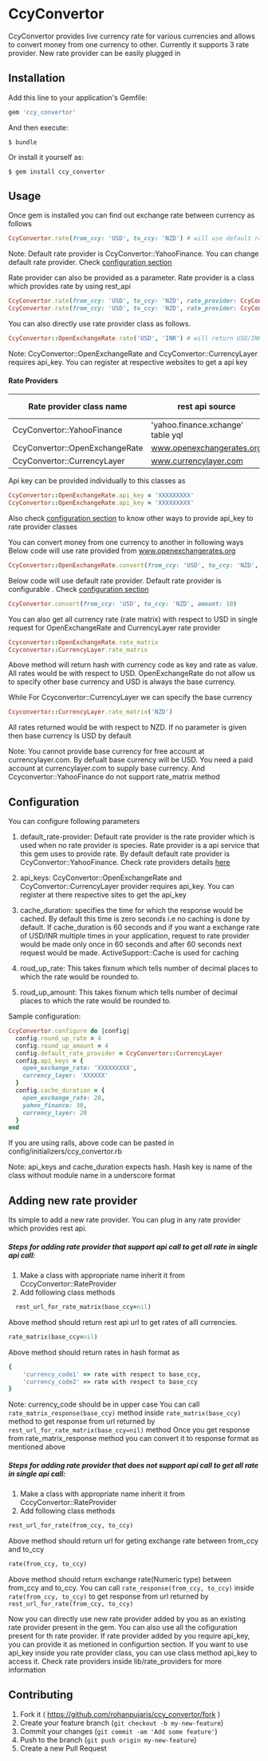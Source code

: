 # CcyConvertor

CcyConvertor provides live currency rate for various currencies and allows to convert money from one currency to other. Currently it supports 3 rate provider. New rate provider can be easily plugged in

## Installation

Add this line to your application's Gemfile:

```ruby
gem 'ccy_convertor'
```

And then execute:

    $ bundle

Or install it yourself as:

    $ gem install ccy_convertor

## Usage

Once gem is installed you can find out exchange rate between currency as follows
```ruby
CcyConvertor.rate(from_ccy: 'USD', to_ccy: 'NZD') # will use default rate provider to get rate
```
Note:  Default rate provider is CcyConvertor::YahooFinance. You can change default rate provider. Check [configuration section](#configuration)

Rate provider can also be provided as a parameter. Rate provider is a class which provides rate by using rest_api
```ruby
CcyConvertor.rate(from_ccy: 'USD', to_ccy: 'NZD', rate_provider: CcyConvertor::OpenExchangeRate)
CcyConvertor.rate(from_ccy: 'USD', to_ccy: 'NZD', rate_provider: CcyConvertor::CurrencyLayer)
```
You can also directly use rate provider class as follows.
```ruby
CcyConvertor::OpenExchangeRate.rate('USD', 'INR') # will return USD/INR rate
```
Note: CcyConvertor::OpenExchangeRate and CcyConvertor::CurrencyLayer requires api_key. You can register at respective websites to get a api key

#### Rate Providers
| Rate provider class name  | rest api source  | Api key required   |
|---|---|---|
|  CcyConvertor::YahooFinance | 'yahoo.finance.xchange' table yql  | no  |
| CcyConvertor::OpenExchangeRate  | www.openexchangerates.org  | yes  |
| CcyConvertor::CurrencyLayer  | www.currencylayer.com  | yes  |

Api key can be provided individually to this classes as

```ruby
CcyConvertor::OpenExchangeRate.api_key = 'XXXXXXXXX'
CcyConvertor::OpenExchangeRate.api_key = 'XXXXXXXXX'
```

Also check [configuration section](#configuration) to know other ways to provide api_key to rate provider classes

You can convert money from one currency to another in following ways
Below code will use rate provided from www.openexchangerates.org
```ruby
CcyConvertor::OpenExchangeRate.convert(from_ccy: 'USD', to_ccy: 'NZD', amount: 10)
```

Below code will use default rate provider. Default rate provider is configurable . Check [configuration section](#configuration)
```ruby
CcyConvertor.convert(from_ccy: 'USD', to_ccy: 'NZD', amount: 10)
```
You can also get all currency rate  (rate matrix) with respect to USD in single request for OpenExchangeRate and CurrencyLayer rate provider
```ruby
Ccyconvertor::OpenExchangeRate.rate_matrix
Ccyconvertor::CurrencyLayer.rate_matrix
```
Above method will return hash with currency code as key and rate as value. All rates would be with respect to USD. OpenExchangeRate do not allow us to specify other base currency and USD is always the base currency.

While For Ccyconvertor::CurrencyLayer we can specify the base currency
```ruby
Ccyconvertor::CurrencyLayer.rate_matrix('NZD')
```
 All rates returned would be with respect to NZD. If no parameter is given then base currency is USD by default

 Note:
 You cannot provide base currency for free account at currencylayer.com. By defualt base currency will be USD. You need a paid account at currencylayer.com to supply base currency. And Ccyconvertor::YahooFinance do not support rate_matrix method

## Configuration

You can configure following parameters

1. default_rate-provider: Default rate provider is the rate provider which is used when no rate provider is species. Rate provider is a api service that this gem uses to provide rate. By default default rate provider is CcyConvertor::YahooFinance. Check rate providers details [here](#rate-providers)

2. api_keys: CcyConvertor::OpenExchangeRate and CcyConvertor::CurrencyLayer provider requires api_key. You can register at there respective sites to get the api_key

3. cache_duration: specifies the time for which the response would be cached. By default this time is zero seconds i.e no caching is done by default. If cache_duration is 60 seconds and if you want a exchange rate of USD/INR multiple times in your application, request to rate provider would be made only once in 60 seconds and after 60 seconds next request would be made.
ActiveSupport::Cache is used for caching

4. roud_up_rate: This takes fixnum which tells number of decimal places to which the rate would be rounded to.

5. roud_up_amount: This takes fixnum which tells number of decimal places to which the rate would be rounded to.

Sample configuration:
```ruby
CcyConvertor.configure do |config|
  config.round_up_rate = 4
  config.round_up_amount = 4
  config.default_rate_provider = CcyConvertor::CurrencyLayer
  config.api_keys = {
    open_exchange_rate: 'XXXXXXXXX',
    currency_layer: 'XXXXXX'
  }
  config.cache_duration = {
    open_exchange_rate: 20,
    yahoo_finance: 30,
    currency_layer: 20
  }
end
```
If you are using rails, above code can be pasted in config/initializers/ccy_convertor.rb

Note: api_keys and cache_duration expects hash. Hash key is name of the class without module name in a underscore format

## Adding new rate provider

Its simple to add a new rate provider. You can plug in any rate provider which provides rest api.

##### Steps for adding rate provider that support api call to get all rate in single api call:

1. Make a class with appropriate name inherit it from CccyConvertor::RateProvider
2. Add following class methods
```ruby
  rest_url_for_rate_matrix(base_ccy=nil)
```
Above method should return rest api url to get rates of alll currencies.
```ruby
rate_matrix(base_ccy=nil)
```
Above method should return rates in hash format as
```ruby
{
    'currency_code1' => rate with respect to base_ccy,
    'currency_code2' => rate with respect to base_ccy
}
```
Note: currency_code should be in upper case
You can call ``` rate_matrix_response(base_ccy) ``` method inside ```rate_matrix(base_ccy)``` method to get response from url returned by ```rest_url_for_rate_matrix(base_ccy=nil)``` method
Once you get response from rate_matrix_response method you can convert it to response format as mentioned above

##### Steps for adding rate provider that does not support api call to get all rate in single api call:

1. Make a class with appropriate name inherit it from CccyConvertor::RateProvider
2. Add following class methods
```ruby
rest_url_for_rate(from_ccy, to_ccy)
```
Above method should return url for geting exchange rate between from_ccy and to_ccy
```ruby
rate(from_ccy, to_ccy)
```
Above method should return exchange rate(Numeric type) between from_ccy and to_ccy. You can call ```rate_response(from_ccy, to_ccy)``` inside ```rate(from_ccy, to_ccy)``` to get response from url returned by ```rest_url_for_rate(from_ccy, to_ccy)```

Now you can directly use new rate provider added by you as an existing rate provider present in the gem. You can also use all the cofiguration present for th rate provider. If rate provider added by you require api_key, you can provide it as metioned in configurtion section.
If you want to use api_key inside you rate provider class, you can use class method api_key to access it.
Check rate providers inside lib/rate_providers for more information

## Contributing

1. Fork it ( https://github.com/rohanpujaris/ccy_convertor/fork )
2. Create your feature branch (`git checkout -b my-new-feature`)
3. Commit your changes (`git commit -am 'Add some feature'`)
4. Push to the branch (`git push origin my-new-feature`)
5. Create a new Pull Request
